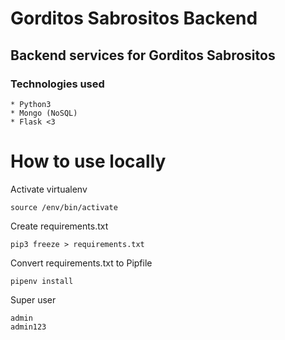 # Gorditos Sabrositos Backend  

## Backend services for Gorditos Sabrositos

### Technologies used

    * Python3
    * Mongo (NoSQL)
    * Flask <3

# How to use locally
Activate virtualenv

    source /env/bin/activate

Create requirements.txt

    pip3 freeze > requirements.txt

Convert requirements.txt to Pipfile
    
    pipenv install 


Super user

    admin
    admin123